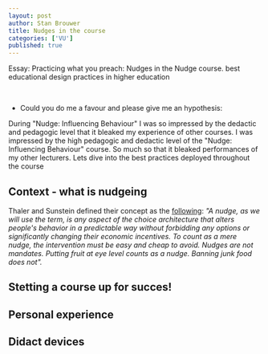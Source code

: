 ```yaml
---
layout: post
author: Stan Brouwer
title: Nudges in the course
categories: ['VU']
published: true
---
```


Essay: Practicing what you preach: Nudges in the Nudge course.
best educational design practices in higher education
<!--excerpt -->

<br>

- Could you do me a favour and please give me an hypothesis:

During "Nudge: Influencing Behaviour" I was so impressed by the dedactic and pedagogic level that it bleaked my experience of other courses. 
I was impressed by the high  pedagogic and dedactic level of the "Nudge: Influencing Behaviour" course. So much so that it bleaked performances of my other lecturers. Lets dive into the best practices deployed throughout the course

## Context - what is nudgeing
Thaler and Sunstein defined their concept as the <a href="https://en.wikipedia.org/wiki/Nudge_theory#Definition">following</a>:
<cite>
"A nudge, as we will use the term, is any aspect of the choice architecture that alters people's behavior in a predictable way without forbidding any options or significantly changing their economic incentives. To count as a mere nudge, the intervention must be easy and cheap to avoid. Nudges are not mandates. Putting fruit at eye level counts as a nudge. Banning junk food does not".</cite>


## Stetting a course up for succes!


## Personal experience



## Didact devices
